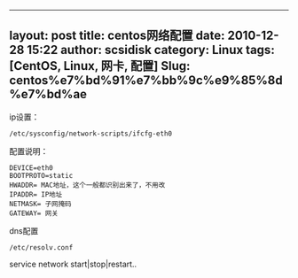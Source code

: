 ---
layout: post
title: centos网络配置
date: 2010-12-28 15:22
author: scsidisk
category: Linux
tags: [CentOS, Linux, 网卡, 配置]
Slug: centos%e7%bd%91%e7%bb%9c%e9%85%8d%e7%bd%ae
----

ip设置：

    /etc/sysconfig/network-scripts/ifcfg-eth0

配置说明：

    DEVICE=eth0
    BOOTPROTO=static
    HWADDR= MAC地址，这个一般都识别出来了，不用改
    IPADDR= IP地址
    NETMASK= 子网掩码
    GATEWAY= 网关

dns配置

    /etc/resolv.conf

service network start|stop|restart..


